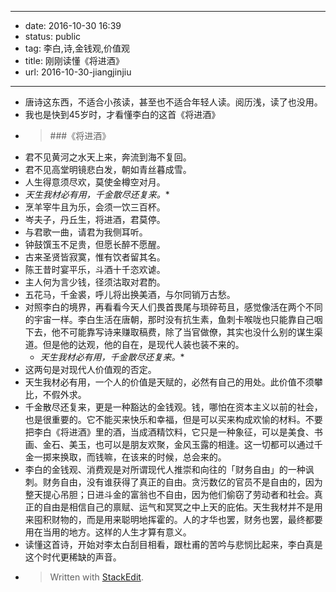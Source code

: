 - --
- date: 2016-10-30 16:39
- status: public
- tag: 李白,诗,金钱观,价值观
- title: 刚刚读懂《将进酒》
- url: 2016-10-30-jiangjinjiu
- --
- 唐诗这东西，不适合小孩读，甚至也不适合年轻人读。阅历浅，读了也没用。
- 我也是快到45岁时，才看懂李白的这首《将进酒》
- >###《将进酒》
- 君不见黄河之水天上来，奔流到海不复回。
- 君不见高堂明镜悲白发，朝如青丝暮成雪。
- 人生得意须尽欢，莫使金樽空对月。
- *天生我材必有用，千金散尽还复来。**
- 烹羊宰牛且为乐，会须一饮三百杯。
- 岑夫子，丹丘生，将进酒，君莫停。
- 与君歌一曲，请君为我侧耳听。
- 钟鼓馔玉不足贵，但愿长醉不愿醒。
- 古来圣贤皆寂寞，惟有饮者留其名。
- 陈王昔时宴平乐，斗酒十千恣欢谑。
- 主人何为言少钱，径须沽取对君酌。
- 五花马，千金裘，呼儿将出换美酒，与尔同销万古愁。
- 对照李白的境界，再看看今天人们畏首畏尾与琐碎苟且，感觉像活在两个不同的宇宙一样。李白生活在唐朝，那时没有抗生素，鱼刺卡喉咙也只能靠自己咽下去，他不可能靠写诗来赚取稿费，除了当官做僚，其实也没什么别的谋生渠道。但是他的达观，他的自在，是现代人装也装不来的。
    - *天生我材必有用，千金散尽还复来。**
- 这两句是对现代人价值观的否定。
- 天生我材必有用，一个人的价值是天赋的，必然有自己的用处。此价值不须攀比，不假外求。
- 千金散尽还复来，更是一种豁达的金钱观。钱，哪怕在资本主义以前的社会，也是很重要的。它不能买来快乐和幸福，但是可以买来构成欢愉的材料。不要把李白《将进酒》里的酒，当成酒精饮料，它只是一种象征，可以是美食、书画、金石、美玉，也可以是朋友欢聚，金风玉露的相逢。这一切都可以通过千金一掷来换取，而钱嘛，在该来的时候，总会来的。
- 李白的金钱观、消费观是对所谓现代人推崇和向往的「财务自由」的一种讽刺。财务自由，没有谁获得了真正的自由。贪污数亿的官员不是自由的，因为整天提心吊胆；日进斗金的富翁也不自由，因为他们偷窃了劳动者和社会。真正的自由是相信自己的禀赋、运气和冥冥之中上天的庇佑。天生我材并不是用来囤积财物的，而是用来聪明地挥霍的。人的才华也罢，财务也罢，最终都要用在当用的地方。这样的人生才算有意义。
- 读懂这首诗，开始对李太白刮目相看，跟杜甫的苦吟与悲悯比起来，李白真是这个时代更稀缺的声音。
- > Written with [StackEdit](https://stackedit.io/).
